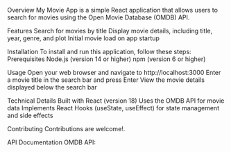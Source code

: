 Overview
My Movie App is a simple React application that allows users to search for movies using the Open Movie Database (OMDB) API.

Features
Search for movies by title
Display movie details, including title, year, genre, and plot
Initial movie load on app startup

Installation
To install and run this application, follow these steps:
Prerequisites
Node.js (version 14 or higher)
npm (version 6 or higher)

Usage
Open your web browser and navigate to http://localhost:3000
Enter a movie title in the search bar and press Enter
View the movie details displayed below the search bar

Technical Details
Built with React (version 18)
Uses the OMDB API for movie data
Implements React Hooks (useState, useEffect) for state management and side effects

Contributing
Contributions are welcome!.

API Documentation
OMDB API: 
